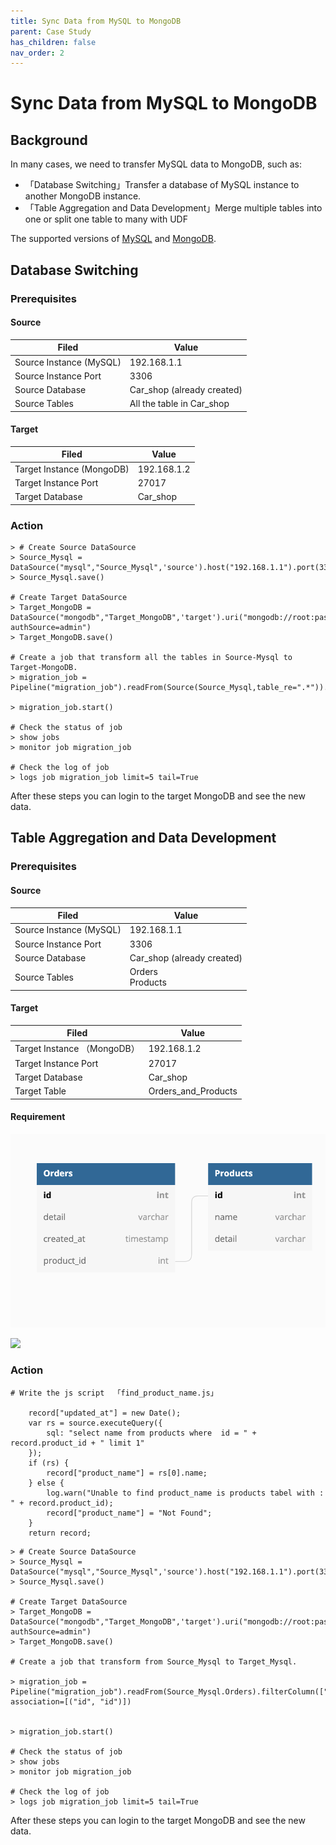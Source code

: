 ```yaml
---
title: Sync Data from MySQL to MongoDB
parent: Case Study
has_children: false
nav_order: 2
---
```

# Sync Data from MySQL to MongoDB

## Background

In many cases, we need to transfer MySQL data to MongoDB, such as:

- 「Database Switching」Transfer a database of MySQL instance to another MongoDB instance.
- 「Table Aggregation and Data Development」Merge multiple tables into one  or split one table to many with UDF

The supported versions of [MySQL](../../Connectors/pre-build-connectors.md#MongoDB) and [MongoDB](../../Connectors/pre-build-connectors.md#MongoDB).

## Database Switching

### Prerequisites

#### Source 

| Filed                    | **Value**                  |
| ------------------------ | -------------------------- |
| Source Instance  (MySQL) | 192.168.1.1                |
| Source Instance Port     | 3306                       |
| Source Database          | Car_shop (already created) |
| Source Tables            | All the table in Car_shop  |

#### Target 

| Filed                      | **Value**   |
| -------------------------- | ----------- |
| Target Instance  (MongoDB) | 192.168.1.2 |
| Target Instance Port       | 27017       |
| Target Database            | Car_shop    |

### Action

```
> # Create Source DataSource
> Source_Mysql = DataSource("mysql","Source_Mysql",'source').host("192.168.1.1").port(3306).username('root').password('password').db('Car_shop')
> Source_Mysql.save()

# Create Target DataSource
> Target_MongoDB = DataSource("mongodb","Target_MongoDB",'target').uri("mongodb://root:password@192.168.1.2:27017/Car_shop?authSource=admin")
> Target_MongoDB.save()

# Create a job that transform all the tables in Source-Mysql to Target-MongoDB.
> migration_job = Pipeline("migration_job").readFrom(Source(Source_Mysql,table_re=".*")).writeTo(Target_MongoDB)

> migration_job.start()

# Check the status of job
> show jobs
> monitor job migration_job

# Check the log of job
> logs job migration_job limit=5 tail=True 
```

After these steps you can login to the  target MongoDB and see the new data.

## Table Aggregation and Data Development

### Prerequisites

#### Source 

| Filed                   | **Value**                  |
| ----------------------- | -------------------------- |
| Source Instance (MySQL) | 192.168.1.1                |
| Source Instance Port    | 3306                       |
| Source Database         | Car_shop (already created) |
| Source Tables           | Orders<br />Products       |

#### Target 

| Filed                        | **Value**           |
| ---------------------------- | ------------------- |
| Target Instance  （MongoDB） | 192.168.1.2         |
| Target Instance Port         | 27017               |
| Target Database              | Car_shop            |
| Target Table                 | Orders_and_Products |

#### Requirement

![](../../../assets/mysql-to-mysql-1.png)



![](/Users/edisonchow/tapdata/tapdata-community-docs/assets/mysql-to-mysql-2.png)







### Action

```
# Write the js script  「find_product_name.js」

	record["updated_at"] = new Date();
	var rs = source.executeQuery({
		sql: "select name from products where  id = " + record.product_id + " limit 1"
	});
	if (rs) {
		record["product_name"] = rs[0].name;
	} else {
		log.warn("Unable to find product_name is products tabel with : " + record.product_id);
		record["product_name"] = "Not Found";
	}
	return record;

```





```
> # Create Source DataSource
> Source_Mysql = DataSource("mysql","Source_Mysql",'source').host("192.168.1.1").port(3306).username('root').password('password').db('Car_shop')
> Source_Mysql.save()

# Create Target DataSource
> Target_MongoDB = DataSource("mongodb","Target_MongoDB",'target').uri("mongodb://root:password@192.168.1.2:27017/Car_shop?authSource=admin")
> Target_MongoDB.save()

# Create a job that transform from Source_Mysql to Target_Mysql.

> migration_job = Pipeline("migration_job").readFrom(Source_Mysql.Orders).filterColumn(["id","detail","created_at","product_id"],FilterType.keep).js("/path/find_product_name.js").writeTo("Target_MongoDB.Orders_and_Products",writeMode=WriteMode.upsert, association=[("id", "id")])


> migration_job.start()

# Check the status of job
> show jobs
> monitor job migration_job

# Check the log of job
> logs job migration_job limit=5 tail=True 
```

After these steps you can login to the  target MongoDB and see the new data.
